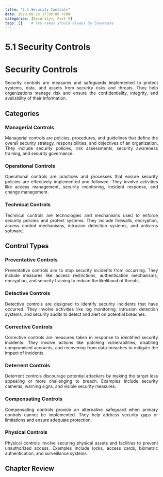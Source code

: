 ```yaml
---
title: "5.1 Security Controls"
date: 2023-08-26 17:00:00 +500
categories: [Security+, Part V]
tags: []    # TAG names should always be lowercase
---
```


<div style="text-align: justify;">

# 5.1 Security Controls

# Security Controls

Security controls are measures and safeguards implemented to protect systems, data, and assets from security risks and threats. They help organizations manage risk and ensure the confidentiality, integrity, and availability of their information.

## Categories

### Managerial Controls
Managerial controls are policies, procedures, and guidelines that define the overall security strategy, responsibilities, and objectives of an organization. They include security policies, risk assessments, security awareness training, and security governance.

### Operational Controls
Operational controls are practices and processes that ensure security policies are effectively implemented and followed. They involve activities like access management, security monitoring, incident response, and change management.

### Technical Controls
Technical controls are technologies and mechanisms used to enforce security policies and protect systems. They include firewalls, encryption, access control mechanisms, intrusion detection systems, and antivirus software.

## Control Types

### Preventative Controls
Preventative controls aim to stop security incidents from occurring. They include measures like access restrictions, authentication mechanisms, encryption, and security training to reduce the likelihood of threats.

### Detective Controls
Detective controls are designed to identify security incidents that have occurred. They involve activities like log monitoring, intrusion detection systems, and security audits to detect and alert on potential breaches.

### Corrective Controls
Corrective controls are measures taken in response to identified security incidents. They involve actions like patching vulnerabilities, disabling compromised accounts, and recovering from data breaches to mitigate the impact of incidents.

### Deterrent Controls
Deterrent controls discourage potential attackers by making the target less appealing or more challenging to breach. Examples include security cameras, warning signs, and visible security measures.

### Compensating Controls
Compensating controls provide an alternative safeguard when primary controls cannot be implemented. They help address security gaps or limitations and ensure adequate protection.

### Physical Controls
Physical controls involve securing physical assets and facilities to prevent unauthorized access. Examples include locks, access cards, biometric authentication, and surveillance systems.


## Chapter Review




<div>